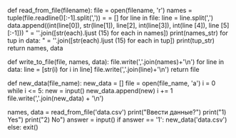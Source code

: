 def read_from_file(filename):
    file = open(filename, 'r')
    names = tuple(file.readline()[:-1].split(','))
    = = []
    for line in file:
        line = line.split(',')
        data.append((int(line[0]), str(line[1]), line[2], int(line[3]), int(line [4]), line [5][:-1]))
    " = ''.join([str(each).ljust (15) for each in names])
    print(names_str)
    for tup in data:
        " = ''.join([str(each).ljust (15) for each in tup])
        print(tup_str)
    return names, data


def write_to_file(file, names, data):
    file.write(','.join(names)+'\n')
    for line in data:
        line = [str(i) for i in line]
        file.write(','.join(line)+'\n')
    return file


def new_data(file_name):
    new_data = []
    file = open(file_name, 'a')
    i = 0
    while i <= 5:
        new = input()
        new_data.append(new)
        i += 1
    file.write(','.join(new_data) + '\n')


names, data = read_from_file('data.csv')
print("Ввести данные?")
print("1) Yes")
print("2) No")
answer = input()
if answer == '1':
    new_data('data.csv')
else:
    exit()
